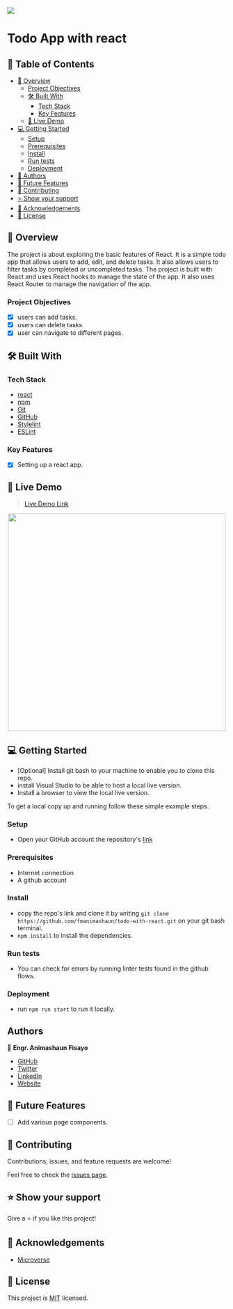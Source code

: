 ![](https://img.shields.io/badge/fmanimashaun-green)

# Todo App with react

## 📗 Table of Contents

- [📖 Overview](#about-project)
  - [Project Objectives](#project-objectives)
  - [🛠 Built With](#built-with)
    - [Tech Stack](#tech-stack)
    - [Key Features](#key-features)
  - [🚀 Live Demo](#live-demo)
- [💻 Getting Started](#getting-started)
  - [Setup](#setup)
  - [Prerequisites](#prerequisites)
  - [Install](#install)
  - [Run tests](#run-tests)
  - [Deployment](#deployment)
- [👥 Authors](#authors)
- [🔭 Future Features](#future-features)
- [🤝 Contributing](#contributing)
- [⭐️ Show your support](#support)
- [🙏 Acknowledgements](#acknowledgements)
- [📝 License](#license)


## 📖 Overview <a name="about-project"></a>

The project is about exploring the basic features of React. It is a simple todo app that allows users to add, edit, and delete tasks. It also allows users to filter tasks by completed or uncompleted tasks. The project is built with React and uses React hooks to manage the state of the app. It also uses React Router to manage the navigation of the app.

### Project Objectives <a name="project-objectives"></a>

- [x] users can add tasks.
- [x] users can delete tasks.
- [x] user can navigate to different pages.

## 🛠 Built With <a name="built-with"></a>

### Tech Stack <a name="tech-stack"></a>

- [react](https://react.dev/)
- [npm](https://www.npmjs.com/)
- [Git](https://git-scm.com/)
- [GitHub](https://github.com)
- [Stylelint](https://stylelint.io/)
- [ESLint](https://eslint.org/)


### Key Features <a name="key-features"></a>

- [x] Setting up a react app.

## 🚀 Live Demo <a name="live-demo"></a>

> [Live Demo Link](https://fmanimashaun.github.io/todo-with-react/)

<p align="center">
  <img width="500" src="#">
</P>

## 💻 Getting Started <a name="getting-started"></a>

- [Optional] Install git bash to your machine to enable you to clone this repo.
- install Visual Studio to be able to host a local live version.
- Install a browser to view the local live version.

To get a local copy up and running follow these simple example steps.
### Setup <a name="setup"></a>

- Open your GitHub account the repository's [link](https://github.com/fmanimashaun/todo-with-react)

### Prerequisites <a name="prerequisites"></a>

- Internet connection
- A github account
### Install <a name="install"></a>

- copy the repo's link and clone it by writing `git clone https://github.com/fmanimashaun/todo-with-react.git` on your git bash terminal.
- `npm install` to install the dependencies.

### Run tests <a name="run-tests"></a>

- You can check for errors by running linter tests found in the github flows.

### Deployment <a name="deployment"></a>

- run `npm run start` to run it locally.

## Authors <a name="authors"></a>

👤 **Engr. Animashaun Fisayo**

- [GitHub](https://github.com/fmanimashaun)
- [Twitter](https://twitter.com/fmanimashaun)
- [LinkedIn](https://www.linkedin.com/in/fmanimashaun/)
- [Website](https://fmanimashaun.com)

## 🔭 Future Features <a name="future-features"></a>

- [ ] Add various page components.

## 🤝 Contributing <a name="contributing"></a>

Contributions, issues, and feature requests are welcome!

Feel free to check the [issues page](../../issues/).

## ⭐️ Show your support <a name="support"></a>

Give a ⭐️ if you like this project!

## 🙏 Acknowledgements <a name="acknowledgements"></a>

- [Microverse](https://www.microverse.org/)

## 📝 License <a name="license"></a>
This project is [MIT](./LICENSE) licensed.
